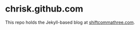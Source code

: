 chrisk.github.com
===================

This repo holds the Jekyll-based blog at
[shiftcommathree.com](http://shiftcommathree.com).
